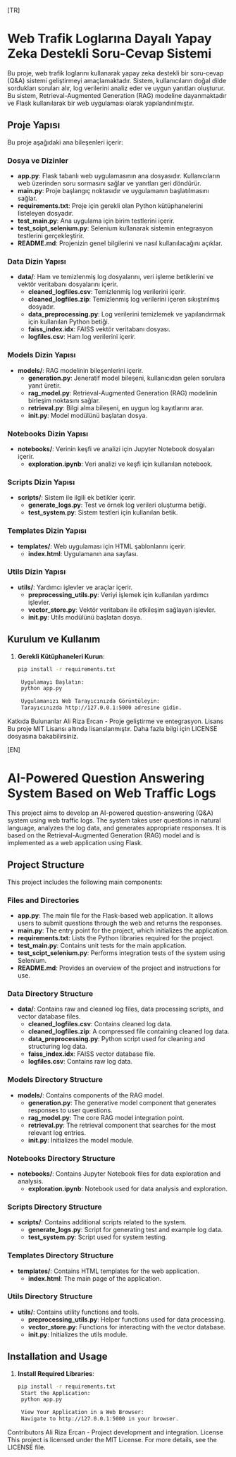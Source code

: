 [TR] 

# Web Trafik Loglarına Dayalı Yapay Zeka Destekli Soru-Cevap Sistemi

Bu proje, web trafik loglarını kullanarak yapay zeka destekli bir soru-cevap (Q&A) sistemi geliştirmeyi amaçlamaktadır. Sistem, kullanıcıların doğal dilde sordukları soruları alır, log verilerini analiz eder ve uygun yanıtları oluşturur. Bu sistem, Retrieval-Augmented Generation (RAG) modeline dayanmaktadır ve Flask kullanılarak bir web uygulaması olarak yapılandırılmıştır.

## Proje Yapısı

Bu proje aşağıdaki ana bileşenleri içerir:

### Dosya ve Dizinler

- **app.py**: Flask tabanlı web uygulamasının ana dosyasıdır. Kullanıcıların web üzerinden soru sormasını sağlar ve yanıtları geri döndürür.
- **main.py**: Proje başlangıç noktasıdır ve uygulamanın başlatılmasını sağlar.
- **requirements.txt**: Proje için gerekli olan Python kütüphanelerini listeleyen dosyadır.
- **test_main.py**: Ana uygulama için birim testlerini içerir.
- **test_scipt_selenium.py**: Selenium kullanarak sistemin entegrasyon testlerini gerçekleştirir.
- **README.md**: Projenizin genel bilgilerini ve nasıl kullanılacağını açıklar.

### Data Dizin Yapısı

- **data/**: Ham ve temizlenmiş log dosyalarını, veri işleme betiklerini ve vektör veritabanı dosyalarını içerir.
  - **cleaned_logfiles.csv**: Temizlenmiş log verilerini içerir.
  - **cleaned_logfiles.zip**: Temizlenmiş log verilerini içeren sıkıştırılmış dosyadır.
  - **data_preprocessing.py**: Log verilerini temizlemek ve yapılandırmak için kullanılan Python betiği.
  - **faiss_index.idx**: FAISS vektör veritabanı dosyası.
  - **logfiles.csv**: Ham log verilerini içerir.

### Models Dizin Yapısı

- **models/**: RAG modelinin bileşenlerini içerir.
  - **generation.py**: Jeneratif model bileşeni, kullanıcıdan gelen sorulara yanıt üretir.
  - **rag_model.py**: Retrieval-Augmented Generation (RAG) modelinin birleşim noktasını sağlar.
  - **retrieval.py**: Bilgi alma bileşeni, en uygun log kayıtlarını arar.
  - **__init__.py**: Model modülünü başlatan dosya.

### Notebooks Dizin Yapısı

- **notebooks/**: Verinin keşfi ve analizi için Jupyter Notebook dosyaları içerir.
  - **exploration.ipynb**: Veri analizi ve keşfi için kullanılan notebook.

### Scripts Dizin Yapısı

- **scripts/**: Sistem ile ilgili ek betikler içerir.
  - **generate_logs.py**: Test ve örnek log verileri oluşturma betiği.
  - **test_system.py**: Sistem testleri için kullanılan betik.

### Templates Dizin Yapısı

- **templates/**: Web uygulaması için HTML şablonlarını içerir.
  - **index.html**: Uygulamanın ana sayfası.

### Utils Dizin Yapısı

- **utils/**: Yardımcı işlevler ve araçlar içerir.
  - **preprocessing_utils.py**: Veriyi işlemek için kullanılan yardımcı işlevler.
  - **vector_store.py**: Vektör veritabanı ile etkileşim sağlayan işlevler.
  - **__init__.py**: Utils modülünü başlatan dosya.

## Kurulum ve Kullanım

1. **Gerekli Kütüphaneleri Kurun**:
   ```bash
   pip install -r requirements.txt

    Uygulamayı Başlatın:
    python app.py

    Uygulamanızı Web Tarayıcınızda Görüntüleyin:
    Tarayıcınızda http://127.0.0.1:5000 adresine gidin.

Katkıda Bulunanlar
Ali Riza Ercan - Proje geliştirme ve entegrasyon.
Lisans
Bu proje MIT Lisansı altında lisanslanmıştır. Daha fazla bilgi için LICENSE dosyasına bakabilirsiniz.


[EN]

# AI-Powered Question Answering System Based on Web Traffic Logs

This project aims to develop an AI-powered question-answering (Q&A) system using web traffic logs. The system takes user questions in natural language, analyzes the log data, and generates appropriate responses. It is based on the Retrieval-Augmented Generation (RAG) model and is implemented as a web application using Flask.

## Project Structure

This project includes the following main components:

### Files and Directories

- **app.py**: The main file for the Flask-based web application. It allows users to submit questions through the web and returns the responses.
- **main.py**: The entry point for the project, which initializes the application.
- **requirements.txt**: Lists the Python libraries required for the project.
- **test_main.py**: Contains unit tests for the main application.
- **test_scipt_selenium.py**: Performs integration tests of the system using Selenium.
- **README.md**: Provides an overview of the project and instructions for use.

### Data Directory Structure

- **data/**: Contains raw and cleaned log files, data processing scripts, and vector database files.
  - **cleaned_logfiles.csv**: Contains cleaned log data.
  - **cleaned_logfiles.zip**: A compressed file containing cleaned log data.
  - **data_preprocessing.py**: Python script used for cleaning and structuring log data.
  - **faiss_index.idx**: FAISS vector database file.
  - **logfiles.csv**: Contains raw log data.

### Models Directory Structure

- **models/**: Contains components of the RAG model.
  - **generation.py**: The generative model component that generates responses to user questions.
  - **rag_model.py**: The core RAG model integration point.
  - **retrieval.py**: The retrieval component that searches for the most relevant log entries.
  - **__init__.py**: Initializes the model module.

### Notebooks Directory Structure

- **notebooks/**: Contains Jupyter Notebook files for data exploration and analysis.
  - **exploration.ipynb**: Notebook used for data analysis and exploration.

### Scripts Directory Structure

- **scripts/**: Contains additional scripts related to the system.
  - **generate_logs.py**: Script for generating test and example log data.
  - **test_system.py**: Script used for system testing.

### Templates Directory Structure

- **templates/**: Contains HTML templates for the web application.
  - **index.html**: The main page of the application.

### Utils Directory Structure

- **utils/**: Contains utility functions and tools.
  - **preprocessing_utils.py**: Helper functions used for data processing.
  - **vector_store.py**: Functions for interacting with the vector database.
  - **__init__.py**: Initializes the utils module.

## Installation and Usage

1. **Install Required Libraries**:
   ```bash
   pip install -r requirements.txt
    Start the Application:
    python app.py

    View Your Application in a Web Browser:
    Navigate to http://127.0.0.1:5000 in your browser.

Contributors
Ali Riza Ercan - Project development and integration.
License
This project is licensed under the MIT License. For more details, see the LICENSE file.